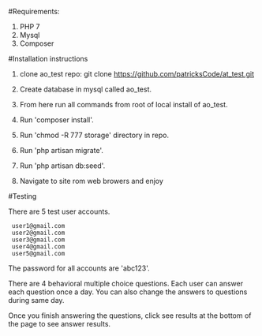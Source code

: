 #Requirements:

1. PHP 7
2. Mysql
3. Composer


#Installation instructions

1. clone ao_test repo:
    git clone https://github.com/patricksCode/at_test.git
    
2. Create database in mysql called ao_test.

3. From here run all commands from root of local install of ao_test.
   
4. Run 'composer install'.

5. Run 'chmod -R 777 storage' directory in repo.

6. Run 'php artisan migrate'.

7. Run 'php artisan db:seed'.

8. Navigate to site rom web browers and enjoy 

#Testing

There are 5 test user accounts.

     user1@gmail.com
     user2@gmail.com
     user3@gmail.com
     user4@gmail.com
     user5@gmail.com
    
The password for all accounts are 'abc123'.

There are 4 behavioral multiple choice questions.  Each user can
answer each question once a day.  You can also change the answers to
questions during same day.

Once you finish answering the questions, click see results at the bottom
of the page to see answer results.